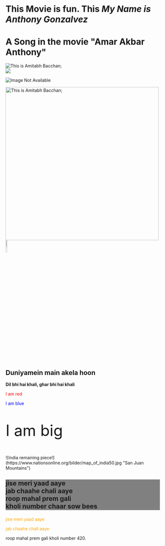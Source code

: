 This **Movie** is fun. This <em>My Name is Anthony Gonzalvez</em>
==============================
A Song in the movie "Amar Akbar Anthony"
========================================

![](/assets/images/SFL.jpeg "This is Amitabh Bacchan;")  
[![](/assets/images/SFL.jpeg)](https://www.youtube.com/watch?v=ORlfGLKTkUs) 

![Image Not Available](my_name_is_Raju.jpg)

<img src="/assets/images.SFL.jpeg" width="500" title="This is Amitabh Bacchan;" /> <br>
<img src="/assets/images.SFL.jpeg" width="10%" title="This is Amitabh Bacchan;" />

## Duniyamein main akela hoon 

  **Dil bhi hai khali, ghar bhi hai khali**    
<p style="color:red;">I am red</p>
<p style="color:blue;">I am blue</p>
<p style="font-size:50px;">I am big</p>
![India remaining piece!](https://www.nationsonline.org/bilder/map_of_india50.jpg "San Juan Mountains")
<h2> <p style="background-color:gray" > jise meri yaad aaye <br> jab chaahe chali aaye <br> roop mahal prem gali<br> kholi number chaar sow bees </p> </h2>
<font color="orange">
jise meri yaad aaye

jab chaahe chali aaye
</font>

roop mahal prem gali 
kholi number 420.

